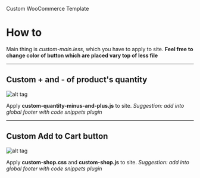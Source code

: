 Custom WooCommerce Template

# How to

Main thing is *custom-main.less*, which you have to apply to site.
**Feel free to change color of button which are placed vary top of less file**

----------------------------

## Custom + and - of product's quantity

![alt tag](http://toon.bypronto.com/wp-content/uploads/sites/878/2015/03/Capture2.png)

Apply **custom-quantity-minus-and-plus.js** to site.
*Suggestion: add into global footer with code snippets plugin*

----------------------------

## Custom Add to Cart button

![alt tag](http://toon.bypronto.com/wp-content/uploads/sites/878/2015/03/Capture.png)

Apply **custom-shop.css** and **custom-shop.js** to site.
*Suggestion: add into global footer with code snippets plugin*
